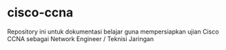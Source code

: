 # cisco-ccna
Repository ini untuk dokumentasi belajar guna mempersiapkan ujian Cisco CCNA sebagai Network Engineer / Teknisi Jaringan 
